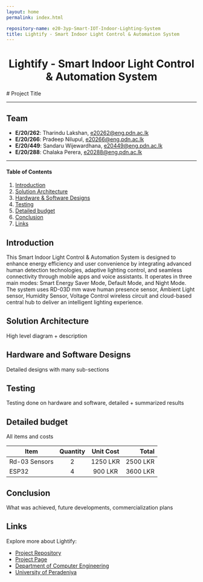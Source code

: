 ```yaml
---
layout: home
permalink: index.html

repository-name: e20-3yp-Smart-IOT-Indoor-Lighting-System
title: Lightify - Smart Indoor Light Control & Automation System
---
```

<h1 align="center">Lightify - Smart Indoor Light Control & Automation System</h1>
# Project Title

---

## Team
-  **E/20/262**: Tharindu Lakshan, [e20262@eng.pdn.ac.lk](mailto:e20262@eng.pdn.ac.lk)
-  **E/20/266**: Pradeep Nilupul, [e20266@eng.pdn.ac.lk](mailto:e20266@eng.pdn.ac.lk)
-  **E/20/449**: Sandaru Wijewardhana, [e20449@eng.pdn.ac.lk](mailto:e20449@eng.pdn.ac.lk)
-  **E/20/288**: Chalaka Perera, [e20288@eng.pdn.ac.lk](mailto:e20288@eng.pdn.ac.lk)

---
<!-- Image (photo/drawing of the final hardware) should be here -->

<!-- This is a sample image, to show how to add images to your page. To learn more options, please refer [this](https://projects.ce.pdn.ac.lk/docs/faq/how-to-add-an-image/) -->

<!-- ![Sample Image](./images/sample.png) -->

#### Table of Contents
1. [Introduction](#introduction)
2. [Solution Architecture](#solution-architecture )
3. [Hardware & Software Designs](#hardware-and-software-designs)
4. [Testing](#testing)
5. [Detailed budget](#detailed-budget)
6. [Conclusion](#conclusion)
7. [Links](#links)

## Introduction

This Smart Indoor Light Control & Automation System is designed to enhance energy efficiency and user convenience by integrating advanced human detection technologies, adaptive lighting control, and seamless connectivity through mobile apps and voice assistants. It operates in three main modes: Smart Energy Saver Mode, Default Mode, and Night Mode. The system uses RD-03D mm wave human presence sensor, Ambient Light sensor, Humidity Sensor, Voltage Control wireless circuit and cloud-based central hub to deliver an intelligent lighting experience.


## Solution Architecture

High level diagram + description

## Hardware and Software Designs

Detailed designs with many sub-sections

## Testing

Testing done on hardware and software, detailed + summarized results

## Detailed budget

All items and costs

| Item          | Quantity  | Unit Cost  | Total  |
| ------------- |:---------:|:----------:|-------:|
| Rd-03 Sensors | 2         | 1250 LKR     | 2500 LKR |
| ESP32 | 4         | 900 LKR     | 3600 LKR |

## Conclusion

What was achieved, future developments, commercialization plans

## Links

Explore more about Lightify:
- [Project Repository](https://github.com/cepdnaclk/e20-3yp-Smart-IOT-Indoor-Lighting-System)
- [Project Page](https://cepdnaclk.github.io/e20-3yp-Smart-IOT-Indoor-Lighting-System)
- [Department of Computer Engineering](http://www.ce.pdn.ac.lk/)
- [University of Peradeniya](https://eng.pdn.ac.lk/)

[//]: # (Please refer this to learn more about Markdown syntax)
[//]: # (https://github.com/adam-p/markdown-here/wiki/Markdown-Cheatsheet)
